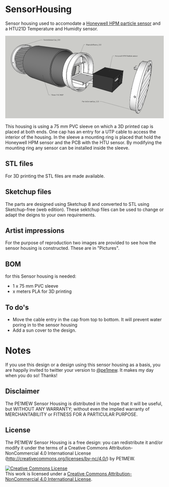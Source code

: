 # SensorHousing
Sensor housing used to accomodate a [Honeywell HPM particle sensor](https://sensing.honeywell.com/sensors/particle-sensors/hpm-series) and a HTU21D Temperature and Humidty sensor.

![Exploded view of the PE1MEW Sensor Housing](Pictures/ParicleSensorSensorHolder_ArtistImpression_001.png
 "Exploded view of the PE1MEW Sensor Housing")
 
This housing is using a 75 mm PVC sleeve on which a 3D printed cap is placed at both ends. 
One cap has an entry for a UTP cable to access the interior of the housing. In the sleeve a mounting ring is placed that hold the Honeywell HPM sensor and the PCB with the HTU sensor. By modifying the mounting ring any sensor can be installed inside the sleeve.

## STL files
For 3D printing the STL files are made available.

## Sketchup files
The parts are designed using Sketchup 8 and converted to STL using Sketchup-free (web edition). These sektchup files can be used to change or adapt the deigns to your own requirements.

## Artist impressions
For the purpose of reproduction two images are provided to see how the sensor housing is constructed. These are in "Pictures".

## BOM
for this Sensor housing is needed:
 - 1 x 75 mm PVC sleeve
 - x meters PLA for 3D printing
 
## To do's
 - Move the cable entry in the cap from top to bottom. It will prevent water poring in to the sensor housing
 - Add a sun cover to the design.

# Notes
If you use this design or a design using this sensor housing as a basis, you are happily invited to twitter your version to [@pe1mew](https://twitter.com/pe1mew/). It makes my day when you do so! Thanks!
    
## Disclaimer
The PE1MEW Sensor Housing is distributed in the hope that it will be useful, but WITHOUT ANY WARRANTY; without even the implied warranty of MERCHANTABILITY or FITNESS FOR A PARTICULAR PURPOSE.
  
## License
The PE1MEW Sensor Housing is a free design: 
you can redistribute it and/or modify it under the terms of a Creative Commons Attribution-NonCommercial 4.0 International License (http://creativecommons.org/licenses/by-nc/4.0/) by PE1MEW.

<a rel="license" href="http://creativecommons.org/licenses/by-nc/4.0/"><img alt="Creative Commons License" style="border-width:0" src="https://i.creativecommons.org/l/by-nc/4.0/88x31.png" /></a><br />This work is licensed under a <a rel="license" href="http://creativecommons.org/licenses/by-nc/4.0/">Creative Commons Attribution-NonCommercial 4.0 International License</a>.
